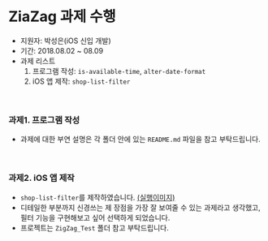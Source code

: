 # ZiaZag 과제 수행

- 지원자: 박성은(iOS 신입 개발)
- 기간: 2018.08.02 ~ 08.09
- 과제 리스트
    1. 프로그램 작성: `is-available-time`, `alter-date-format`
    2. iOS 앱 제작: `shop-list-filter`

<br>

### 과제1. 프로그램 작성
- 과제에 대한 부연 설명은 각 폴더 안에 있는 `README.md` 파일을 참고 부탁드립니다.

<br>

### 과제2. iOS 앱 제작

- `shop-list-filter`를 제작하였습니다. [(실행이미지)](./ZigZag_Test/assignment_app.png)
- 디테일한 부분까지 신경쓰는 제 장점을 가장 잘 보여줄 수 있는 과제라고 생각했고, 필터 기능을 구현해보고 싶어 선택하게 되었습니다.
- 프로젝트는 `ZigZag_Test` 폴더 참고 부탁드립니다.  
